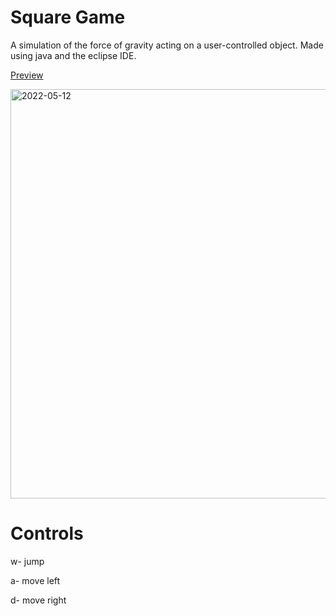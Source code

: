 # Square Game
A simulation of the force of gravity acting on a user-controlled object. Made using java and the eclipse IDE.

<a href =https://www.loom.com/share/7754a35d1fcd496484b59cf50c72e1ef>Preview</a>

<img width="655" alt="2022-05-12" src="https://user-images.githubusercontent.com/96029895/168167663-12ec0111-9bee-411c-ba5f-b706e70a1e7e.png">

# Controls

w- jump

a- move left

d- move right


